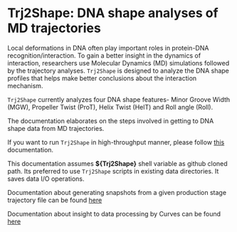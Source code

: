 # Trj2Shape: DNA shape analyses of MD trajectories

Local deformations in DNA often play important roles in protein-DNA
recognition/interaction. To gain a better insight in the dynamics of
interaction, researchers use Molecular Dynamics (MD) simulations followed by
the trajectory analyses. `Trj2Shape` is designed to analyze the DNA shape
profiles that helps make better conclusions about the interaction mechanism.

`Trj2Shape` currently analyzes four DNA shape features- Minor Groove Width
(MGW), Propeller Twist (ProT), Helix Twist (HelT) and Roll angle (Roll). 

The documentation elaborates on the steps involved in getting to DNA shape data
from MD trajectories.

If you want to run `Trj2Shape` in high-throughput manner, please follow
[this](./README.cluster_version.md) documentation. 

This documentation assumes **${Trj2Shape}** shell variable as github cloned path.
Its preferred to use `Trj2Shape` scripts in existing data directories. It saves
data I/O operations.

Documentation about generating snapshots from a given production stage
trajectory file can be found [here](./MD.trj.processing.md)

Documentation about insight to data processing by Curves can be found
[here](./Curves.processing.md)


